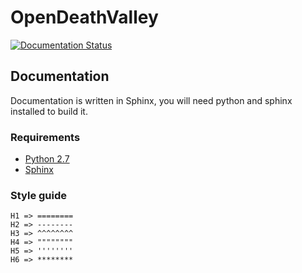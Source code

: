 # OpenDeathValley


[![Documentation Status](https://readthedocs.org/projects/opendeathvalley/badge/?version=latest)](http://opendeathvalley.readthedocs.io/en/latest/?badge=latest)

## Documentation

Documentation is written in Sphinx, you will need python and sphinx installed to build it.

### Requirements


* [Python 2.7][python_2_7]
* [Sphinx][python_sphinx]

### Style guide

    H1 => ========
    H2 => --------
    H3 => ^^^^^^^^
    H4 => """"""""
    H5 => ''''''''
    H6 => ********
    
[python_2_7]: http://www.python.org/getit/
[python_sphinx]: http://www.sphinx-doc.org/en/stable/